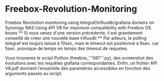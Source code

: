 # Freebox-Revolution-Monitoring
Freebox Revolution monitoring using telegraf/influxdb/grafana dockers on Synology NAS
Using API V8 for maximum compatibility with Freebox OS boxes
** Si vous venez d'une version précédente, il est grandement conseillé de créer une nouvelle base influxdb
** Par ailleurs, le polling telegraf est toujurs laissé à 10sec, mais le timeout est positionné à 8sec. car 5sec. provoque de temps en temps des timeout de requetes.

Vous trouverez le script Python (freebox_'''061'''.py), des screenshot des évolutions avec les requêtes grafana correspondantes.
Enfin, un fichier API V8.pdf donnant l'ensemble des paramètres accessibles en fonction des arguments passés au script.
